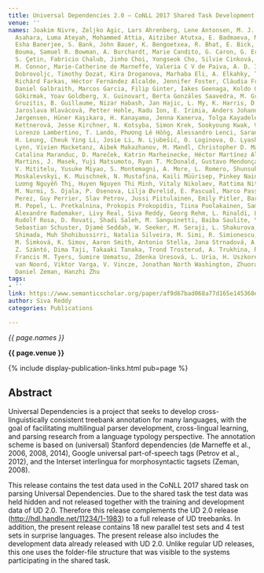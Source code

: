 ```yaml
---
title: Universal Dependencies 2.0 – CoNLL 2017 Shared Task Development and Test Data
venue: ''
names: Joakim Nivre, Zeljko Agic, Lars Ahrenberg, Lene Antonsen, M. J. Aranzabe, Masayuki
  Asahara, Luma Ateyah, Mohammed Attia, Aitziber Atutxa, E. Badmaeva, Miguel Ballesteros,
  Esha Banerjee, S. Bank, John Bauer, K. Bengoetxea, R. Bhat, E. Bick, C. Bosco, G.
  Bouma, Samuel R. Bowman, A. Burchardt, Marie Candito, G. Caron, G. Eryigit, G. Celano,
  S. Çetin, Fabricio Chalub, Jinho Choi, Yongseok Cho, Silvie Cinková, Çagri Çöltekin,
  M. Connor, Marie-Catherine de Marneffe, Valeria C V de Paiva, A. D. Ilarraza, Kaja
  Dobrovoljc, Timothy Dozat, Kira Droganova, Marhaba Eli, A. Elkahky, T. Erjavec,
  Richárd Farkas, Héctor Fernández Alcalde, Jennifer Foster, Cláudia Freitas, K. Gajdošová,
  Daniel Galbraith, Marcos Garcia, Filip Ginter, Iakes Goenaga, Koldo Gojenola, Memduh
  Gökirmak, Yoav Goldberg, X. Guinovart, Berta Gonzáles Saavedra, M. Grioni, Normunds
  Gruzitis, B. Guillaume, Nizar Habash, Jan Hajic, L. My, K. Harris, D. Haug, B. Hladká,
  Jaroslava Hlavácová, Petter Hohle, Radu Ion, E. Irimia, Anders Johannsen, Fredrik
  Jørgensen, Hüner Kaşıkara, H. Kanayama, Jenna Kanerva, Tolga Kayadelen, Václava
  Kettnerová, Jesse Kirchner, N. Kotsyba, Simon Krek, Sookyoung Kwak, Veronika Laippala,
  Lorenzo Lambertino, T. Lando, Phương Lê Hồng, Alessandro Lenci, Saran Lertpradit,
  H. Leung, Cheuk Ying Li, Josie Li, N. Ljubešić, O. Loginova, O. Lyashevskaya, Teresa
  Lynn, Vivien Macketanz, Aibek Makazhanov, M. Mandl, Christopher D. Manning, R. Manurung,
  Catalina Maranduc, D. Mareček, Katrin Marheinecke, Héctor Martínez Alonso, André
  Martins, J. Masek, Yuji Matsumoto, Ryan T. McDonald, Gustavo Mendonça, Anna Missilä,
  V. Mititelu, Yusuke Miyao, S. Montemagni, A. More, L. Romero, Shunsuke Mori, Bohdan
  Moskalevskyi, K. Muischnek, N. Mustafina, Kaili Müürisep, Pinkey Nainwani, A. Nedoluzhko,
  Lương Nguyễn Thị, Huyen Nguyen Thi Minh, Vitaly Nikolaev, Rattima Nitisaroj, Hanna
  M. Nurmi, S. Ojala, P. Osenova, Lilja Øvrelid, E. Pascual, Marco Passarotti, Cenel-Augusto
  Perez, Guy Perrier, Slav Petrov, Jussi Piitulainen, Emily Pitler, Barbara Plank,
  M. Popel, L. Pretkalnina, Prokopis Prokopidis, Tiina Puolakainen, Sampo Pyysalo,
  Alexandre Rademaker, Livy Real, Siva Reddy, Georg Rehm, L. Rinaldi, Laura Rituma,
  Rudolf Rosa, D. Rovati, Shadi Saleh, M. Sanguinetti, Baiba Saulite, Yanin Sawanakunanon,
  Sebastian Schuster, Djamé Seddah, W. Seeker, M. Seraji, L. Shakurova, Mo Shen, A.
  Shimada, Muh Shohibussirri, Natalia Silveira, M. Simi, R. Simionescu, K. Simkó,
  M. Šimková, K. Simov, Aaron Smith, Antonio Stella, Jana Strnadová, A. Suhr, U. Sulubacak,
  Z. Szántó, Dima Taji, Takaaki Tanaka, Trond Trosterud, A. Trukhina, Reut Tsarfaty,
  Francis M. Tyers, Sumire Uematsu, Zdenka Uresová, L. Uria, H. Uszkoreit, Gertjan
  van Noord, Viktor Varga, V. Vincze, Jonathan North Washington, Zhuoran Yu, Z. Žabokrtský,
  Daniel Zeman, Hanzhi Zhu
tags:
- ''
link: https://www.semanticscholar.org/paper/af9d67bad068a77d165e145368e98bf7bd7cce72
author: Siva Reddy
categories: Publications

---
```


*{{ page.names }}*

**{{ page.venue }}**

{% include display-publication-links.html pub=page %}

## Abstract

Universal Dependencies is a project that seeks to develop cross-linguistically consistent treebank annotation for many languages, with the goal of facilitating multilingual parser development, cross-lingual learning, and parsing research from a language typology perspective. The annotation scheme is based on (universal) Stanford dependencies (de Marneffe et al., 2006, 2008, 2014), Google universal part-of-speech tags (Petrov et al., 2012), and the Interset interlingua for morphosyntactic tagsets (Zeman, 2008). 
 
This release contains the test data used in the CoNLL 2017 shared task on parsing Universal Dependencies. Due to the shared task the test data was held hidden and not released together with the training and development data of UD 2.0. Therefore this release complements the UD 2.0 release (http://hdl.handle.net/11234/1-1983) to a full release of UD treebanks. In addition, the present release contains 18 new parallel test sets and 4 test sets in surprise languages. The present release also includes the development data already released with UD 2.0. Unlike regular UD releases, this one uses the folder-file structure that was visible to the systems participating in the shared task.